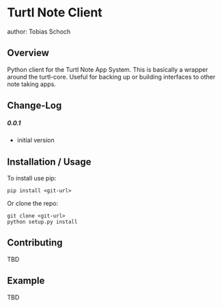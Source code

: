 Turtl Note Client
===============================
author: Tobias Schoch

Overview
--------

Python client for the Turtl Note App System. This is basically a wrapper around the turtl-core. Useful for backing up or building interfaces to other note taking apps.


Change-Log
----------
##### 0.0.1
* initial version


Installation / Usage
--------------------

To install use pip:

    pip install <git-url>


Or clone the repo:

    git clone <git-url>
    python setup.py install
    
Contributing
------------

TBD

Example
-------

TBD